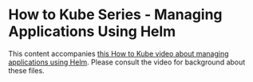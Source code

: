 # How to Kube Series - Managing Applications Using Helm

This content accompanies [this How to Kube video about managing applications using Helm](https://www.youtube.com/watch?v=DUI7wMLnNzA&list=PLC6M23w-Wn5mk7EAiJGSNHTvR4kCydB1y&index=6). Please consult the video for background about these files.
